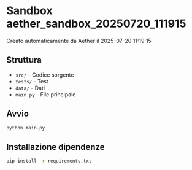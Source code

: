 # Sandbox aether_sandbox_20250720_111915

Creato automaticamente da Aether il 2025-07-20 11:19:15

## Struttura
- `src/` - Codice sorgente
- `tests/` - Test
- `data/` - Dati
- `main.py` - File principale

## Avvio
```bash
python main.py
```

## Installazione dipendenze
```bash
pip install -r requirements.txt
```
